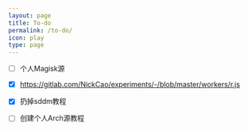 ```yaml
---
layout: page
title: To-do
permalink: /to-do/
icon: play
type: page
---
```


- [ ] 个人Magisk源
- [x] https://gitlab.com/NickCao/experiments/-/blob/master/workers/r.js
- [x] 扔掉sddm教程
- [ ] 创建个人Arch源教程

